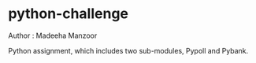# python-challenge 
Author : Madeeha Manzoor

Python assignment, which includes two sub-modules, Pypoll and Pybank.
